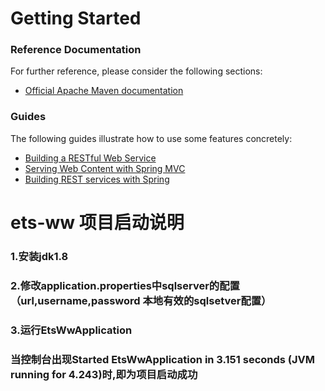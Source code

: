 # Getting Started

### Reference Documentation
For further reference, please consider the following sections:

* [Official Apache Maven documentation](https://maven.apache.org/guides/index.html)

### Guides
The following guides illustrate how to use some features concretely:

* [Building a RESTful Web Service](https://spring.io/guides/gs/rest-service/)
* [Serving Web Content with Spring MVC](https://spring.io/guides/gs/serving-web-content/)
* [Building REST services with Spring](https://spring.io/guides/tutorials/bookmarks/)

# ets-ww 项目启动说明

### 1.安装jdk1.8 
### 2.修改application.properties中sqlserver的配置（url,username,password 本地有效的sqlsetver配置）
### 3.运行EtsWwApplication
### 当控制台出现Started EtsWwApplication in 3.151 seconds (JVM running for 4.243)时,即为项目启动成功